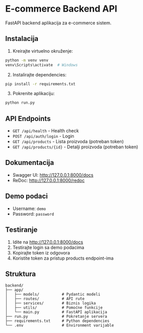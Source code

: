 # E-commerce Backend API

FastAPI backend aplikacija za e-commerce sistem.

## Instalacija

1. Kreirajte virtuelno okruženje:
```bash
python -m venv venv
venv\Scripts\activate  # Windows
```

2. Instalirajte dependencies:
```bash
pip install -r requirements.txt
```

3. Pokrenite aplikaciju:
```bash
python run.py
```

## API Endpoints

- `GET /api/health` - Health check
- `POST /api/auth/login` - Login
- `GET /api/products` - Lista proizvoda (potreban token)
- `GET /api/products/{id}` - Detalji proizvoda (potreban token)

## Dokumentacija

- Swagger UI: http://127.0.0.1:8000/docs
- ReDoc: http://127.0.0.1:8000/redoc

## Demo podaci

- Username: `demo`
- Password: `password`

## Testiranje

1. Idite na http://127.0.0.1:8000/docs
2. Testirajte login sa demo podacima
3. Kopirajte token iz odgovora
4. Koristite token za pristup products endpoint-ima

## Struktura

```
backend/
├── app/
│   ├── models/          # Pydantic modeli
│   ├── routes/          # API rute
│   ├── services/        # Biznis logika
│   ├── utils/           # Pomoćne funkcije
│   └── main.py          # FastAPI aplikacija
├── run.py               # Pokretanje servera
├── requirements.txt     # Python dependencies
└── .env                 # Environment varijable
```
